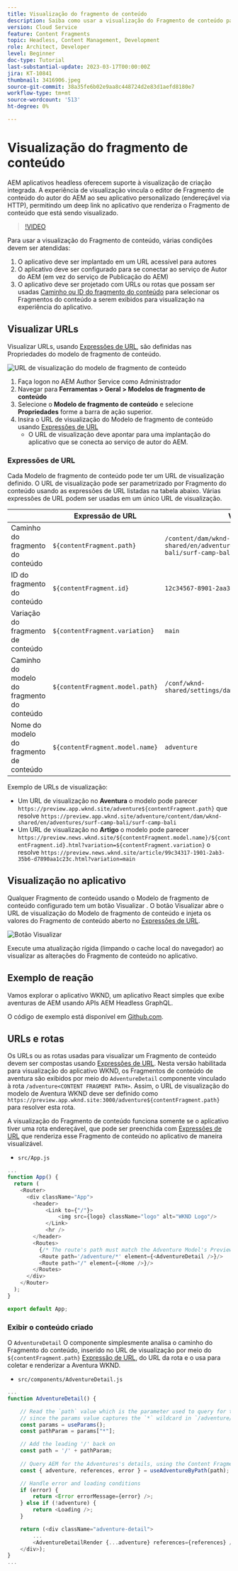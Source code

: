 ```yaml
---
title: Visualização do fragmento de conteúdo
description: Saiba como usar a visualização do Fragmento de conteúdo para todos os autores para ver rapidamente como as alterações de conteúdo afetam suas experiências AEM headless.
version: Cloud Service
feature: Content Fragments
topic: Headless, Content Management, Development
role: Architect, Developer
level: Beginner
doc-type: Tutorial
last-substantial-update: 2023-03-17T00:00:00Z
jira: KT-10841
thumbnail: 3416906.jpeg
source-git-commit: 38a35fe6b02e9aa8c448724d2e83d1aefd8180e7
workflow-type: tm+mt
source-wordcount: '513'
ht-degree: 0%

---
```



# Visualização do fragmento de conteúdo

AEM aplicativos headless oferecem suporte à visualização de criação integrada. A experiência de visualização vincula o editor de Fragmento de conteúdo do autor do AEM ao seu aplicativo personalizado (endereçável via HTTP), permitindo um deep link no aplicativo que renderiza o Fragmento de conteúdo que está sendo visualizado.

>[!VIDEO](https://video.tv.adobe.com/v/3416906?quality=12&learn=on)

Para usar a visualização do Fragmento de conteúdo, várias condições devem ser atendidas:

1. O aplicativo deve ser implantado em um URL acessível para autores
1. O aplicativo deve ser configurado para se conectar ao serviço de Autor do AEM (em vez do serviço de Publicação do AEM)
1. O aplicativo deve ser projetado com URLs ou rotas que possam ser usadas [Caminho ou ID do fragmento do conteúdo](#url-expressions) para selecionar os Fragmentos do conteúdo a serem exibidos para visualização na experiência do aplicativo.

## Visualizar URLs

Visualizar URLs, usando [Expressões de URL](#url-expressions), são definidas nas Propriedades do modelo de fragmento de conteúdo.

![URL de visualização do modelo de fragmento de conteúdo](./assets/preview/cf-model-preview-url.png)

1. Faça logon no AEM Author Service como Administrador
1. Navegar para __Ferramentas > Geral > Modelos de fragmento de conteúdo__
1. Selecione o __Modelo de fragmento de conteúdo__ e selecione __Propriedades__ forme a barra de ação superior.
1. Insira o URL de visualização do Modelo de fragmento de conteúdo usando [Expressões de URL](#url-expressions)
   + O URL de visualização deve apontar para uma implantação do aplicativo que se conecta ao serviço de autor do AEM.

### Expressões de URL

Cada Modelo de fragmento de conteúdo pode ter um URL de visualização definido. O URL de visualização pode ser parametrizado por Fragmento do conteúdo usando as expressões de URL listadas na tabela abaixo. Várias expressões de URL podem ser usadas em um único URL de visualização.

|  | Expressão de URL | Valor |
| --------------------------------------- | ----------------------------------- | ----------- |
| Caminho do fragmento do conteúdo | `${contentFragment.path}` | `/content/dam/wknd-shared/en/adventures/surf-camp-bali/surf-camp-bali` |
| ID do fragmento do conteúdo | `${contentFragment.id}` | `12c34567-8901-2aa3-45b6-d7890aa1c23c` |
| Variação do fragmento de conteúdo | `${contentFragment.variation}` | `main` |
| Caminho do modelo do fragmento do conteúdo | `${contentFragment.model.path}` | `/conf/wknd-shared/settings/dam/cfm/models/adventure` |
| Nome do modelo do fragmento de conteúdo | `${contentFragment.model.name}` | `adventure` |

Exemplo de URLs de visualização:

+ Um URL de visualização no __Aventura__ o modelo pode parecer `https://preview.app.wknd.site/adventure${contentFragment.path}` que resolve `https://preview.app.wknd.site/adventure/content/dam/wknd-shared/en/adventures/surf-camp-bali/surf-camp-bali`
+ Um URL de visualização no __Artigo__ o modelo pode parecer `https://preview.news.wknd.site/${contentFragment.model.name}/${contentFragment.id}.html?variation=${contentFragment.variation}` o resolve `https://preview.news.wknd.site/article/99c34317-1901-2ab3-35b6-d7890aa1c23c.html?variation=main`

## Visualização no aplicativo

Qualquer Fragmento de conteúdo usando o Modelo de fragmento de conteúdo configurado tem um botão Visualizar . O botão Visualizar abre o URL de visualização do Modelo de fragmento de conteúdo e injeta os valores do Fragmento de conteúdo aberto no [Expressões de URL](#url-expressions).

![Botão Visualizar](./assets/preview/preview-button.png)

Execute uma atualização rígida (limpando o cache local do navegador) ao visualizar as alterações do Fragmento de conteúdo no aplicativo.

## Exemplo de reação

Vamos explorar o aplicativo WKND, um aplicativo React simples que exibe aventuras de AEM usando APIs AEM Headless GraphQL.

O código de exemplo está disponível em [Github.com](https://github.com/adobe/aem-guides-wknd-graphql/tree/main/preview-tutorial).

## URLs e rotas

Os URLs ou as rotas usadas para visualizar um Fragmento de conteúdo devem ser compostas usando [Expressões de URL](#url-expressions). Nesta versão habilitada para visualização do aplicativo WKND, os Fragmentos de conteúdo de aventura são exibidos por meio do `AdventureDetail` componente vinculado à rota `/adventure<CONTENT FRAGMENT PATH>`. Assim, o URL de visualização do modelo de Aventura WKND deve ser definido como `https://preview.app.wknd.site:3000/adventure${contentFragment.path}` para resolver esta rota.

A visualização do Fragmento de conteúdo funciona somente se o aplicativo tiver uma rota endereçável, que pode ser preenchida com [Expressões de URL](#url-expressions) que renderiza esse Fragmento de conteúdo no aplicativo de maneira visualizável.

+ `src/App.js`

```javascript
...
function App() {
  return (
    <Router>
      <div className="App">
        <header>
            <Link to={"/"}>
                <img src={logo} className="logo" alt="WKND Logo"/>
            </Link>        
            <hr />
        </header>
        <Routes>
          {/* The route's path must match the Adventure Model's Preview URL expression. In React since the path has `/` you must use wildcards to match instead of the usual `:path` */}
          <Route path='/adventure/*' element={<AdventureDetail />}/>
          <Route path="/" element={<Home />}/>
        </Routes>
      </div>
    </Router>
  );
}

export default App;
```

### Exibir o conteúdo criado

O `AdventureDetail` O componente simplesmente analisa o caminho do Fragmento do conteúdo, inserido no URL de visualização por meio do `${contentFragment.path}` [Expressão de URL](#url-expressions), do URL da rota e o usa para coletar e renderizar a Aventura WKND.

+ `src/components/AdventureDetail.js`

```javascript
...
function AdventureDetail() {

    // Read the `path` value which is the parameter used to query for the adventure's details
    // since the params value captures the `*` wildcard in `/adventure/*`, or everything after the first `/` in the Content Fragment path.
    const params = useParams();
    const pathParam = params["*"];

    // Add the leading '/' back on 
    const path = '/' + pathParam;
    
    // Query AEM for the Adventures's details, using the Content Fragment's `path`
    const { adventure, references, error } = useAdventureByPath(path);

    // Handle error and loading conditions
    if (error) {
        return <Error errorMessage={error} />;
    } else if (!adventure) {
        return <Loading />;
    }

    return (<div className="adventure-detail">
        ...
        <AdventureDetailRender {...adventure} references={references} />
    </div>);
}
...
```
